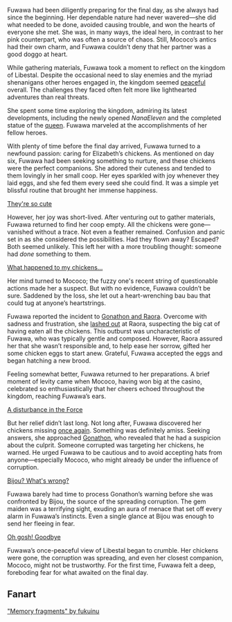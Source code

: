 <!-- title: Fuwawa Abyssguard -->
<!-- status: Alive -->

Fuwawa had been diligently preparing for the final day, as she always had since the beginning. Her dependable nature had never wavered—she did what needed to be done, avoided causing trouble, and won the hearts of everyone she met. She was, in many ways, the ideal hero, in contrast to her pink counterpart, who was often a source of chaos. Still, Mococo’s antics had their own charm, and Fuwawa couldn’t deny that her partner was a good doggo at heart.

While gathering materials, Fuwawa took a moment to reflect on the kingdom of Libestal. Despite the occasional need to slay enemies and the myriad shenanigans other heroes engaged in, the kingdom seemed [peaceful](https://www.youtube.com/live/zdQoGFICNDk?feature=shared&t=2085) overall. The challenges they faced often felt more like lighthearted adventures than real threats.

She spent some time exploring the kingdom, admiring its latest developments, including the newly opened _NanaEleven_ and the completed statue of the [queen](https://www.youtube.com/live/zdQoGFICNDk?feature=shared&t=2133). Fuwawa marveled at the accomplishments of her fellow heroes.

With plenty of time before the final day arrived, Fuwawa turned to a newfound passion: caring for Elizabeth’s chickens. As mentioned on day six, Fuwawa had been seeking something to nurture, and these chickens were the perfect companions. She adored their cuteness and tended to them lovingly in her small coop. Her eyes sparkled with joy whenever they laid eggs, and she fed them every seed she could find. It was a simple yet blissful routine that brought her immense happiness.

[They're so cute](#embed:https://www.youtube.com/live/zdQoGFICNDk?feature=shared&t=9083)

However, her joy was short-lived. After venturing out to gather materials, Fuwawa returned to find her coop empty. All the chickens were gone—vanished without a trace. Not even a feather remained. Confusion and panic set in as she considered the possibilities. Had they flown away? Escaped? Both seemed unlikely. This left her with a more troubling thought: someone had _done_ something to them.

[What happened to my chickens...](#embed:https://www.youtube.com/embed/zdQoGFICNDk?si=k3FnLH85iZl-cZKz&start=11103)

Her mind turned to Mococo; the fuzzy one's recent string of questionable actions made her a suspect. But with no evidence, Fuwawa couldn’t be sure. Saddened by the loss, she let out a heart-wrenching bau bau that could tug at anyone’s heartstrings.

Fuwawa reported the incident to [Gonathon and Raora](https://www.youtube.com/live/zdQoGFICNDk?feature=shared&t=11569). Overcome with sadness and frustration, she [lashed out](https://www.youtube.com/live/zdQoGFICNDk?feature=shared&t=11633) at Raora, suspecting the big cat of having eaten all the chickens. This outburst was uncharacteristic of Fuwawa, who was typically gentle and composed. However, Raora assured her that she wasn’t responsible and, to help ease her sorrow, gifted her some chicken eggs to start anew. Grateful, Fuwawa accepted the eggs and began hatching a new brood.

Feeling somewhat better, Fuwawa returned to her preparations. A brief moment of levity came when Mococo, having won big at the casino, celebrated so enthusiastically that her cheers echoed throughout the kingdom, reaching Fuwawa’s ears.

[A disturbance in the Force](#embed:https://www.youtube.com/embed/zdQoGFICNDk?si=hLhOJsA0QC7bKCkW&start=12521)

But her relief didn’t last long. Not long after, Fuwawa discovered her chickens missing [once again](https://www.youtube.com/live/zdQoGFICNDk?feature=shared&t=13177). Something was definitely amiss. Seeking answers, she approached [Gonathon](https://www.youtube.com/live/zdQoGFICNDk?feature=shared&t=13459), who revealed that he had a suspicion about the culprit. Someone corrupted was targeting her chickens, he warned. He urged Fuwawa to be cautious and to avoid accepting hats from anyone—especially Mococo, who might already be under the influence of corruption.

[Bijou? What's wrong?](#embed:https://www.youtube.com/live/zdQoGFICNDk?feature=shared&t=14707)

Fuwawa barely had time to process Gonathon’s warning before she was confronted by Bijou, the source of the spreading corruption. The gem maiden was a terrifying sight, exuding an aura of menace that set off every alarm in Fuwawa’s instincts. Even a single glance at Bijou was enough to send her fleeing in fear.

[Oh gosh! Goodbye](#embed:https://www.youtube.com/live/zdQoGFICNDk?feature=shared&t=15903)

Fuwawa’s once-peaceful view of Libestal began to crumble. Her chickens were gone, the corruption was spreading, and even her closest companion, Mococo, might not be trustworthy. For the first time, Fuwawa felt a deep, foreboding fear for what awaited on the final day.

## Fanart

["Memory fragments" by fukuinu](https://x.com/fukuinu_daddy/status/1832892608789770703)
